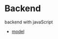 # Backend 
backend with javaScript
- [model](https://app.eraser.io/workspace/YtPqZ1VogxGy1jzIDkzj?origin=share)
